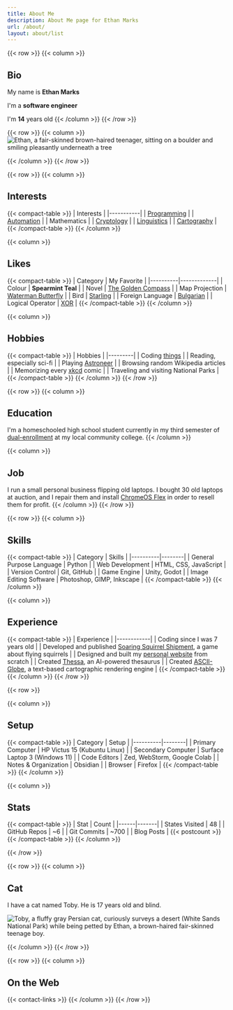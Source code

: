 ```yaml
---
title: About Me
description: About Me page for Ethan Marks
url: /about/
layout: about/list
---
```


{{< row >}}
{{< column >}}

## Bio

My name is **Ethan Marks**

I'm a **software engineer**

I'm **14** years old
{{< /column >}}
{{< /row >}}

{{< row >}}
{{< column >}}
![Ethan, a fair-skinned brown-haired teenager, sitting on a boulder and smiling pleasantly underneath a tree](~/ethan_bio.webp)

{{< /column >}}
{{< /row >}}

{{< row >}}
{{< column >}}

## Interests

{{< compact-table >}}
| Interests |
|-----------|
| [Programming](/tags/programming) |
| [Automation](/tags/automation) |
| Mathematics |
| [Cryptology](/tags/cryptology) |
| [Linguistics](/tags/language/) |
| [Cartography](/tags/cartography) |
{{< /compact-table >}}
{{< /column >}}

{{< column >}}

## Likes

{{< compact-table >}}
| Category | My Favorite |
|----------|-------------|
| Colour | <span class="mint"><b>Spearmint Teal</b></span> |
| Novel | [The Golden Compass](https://www.goodreads.com/book/show/119322.The_Golden_Compass) |
| Map Projection | [Waterman Butterfly](https://colourlessspearmint.github.io/blog/waterman) |
| Bird | [Starling](https://en.wikipedia.org/wiki/Starling) |
| Foreign Language | [Bulgarian](https://en.wikipedia.org/wiki/Bulgarian_language) |
| Logical Operator | [XOR](https://en.wikipedia.org/wiki/Exclusive_or) |
{{< /compact-table >}}
{{< /column >}}

{{< column >}}

## Hobbies

{{< compact-table >}}
| Hobbies |
|---------|
| Coding [things](/tags/projects/) |
| Reading, especially sci-fi |
| Playing [Astroneer](https://store.steampowered.com/app/361420/ASTRONEER/) |
| Browsing random Wikipedia articles |
| Memorizing every [xkcd](https://xkcd.com/) comic |
| Traveling and visiting National Parks |
{{< /compact-table >}}
{{< /column >}}
{{< /row >}}

{{< row >}}
{{< column >}}

## Education

I'm a homeschooled high school student currently in my third semester of [dual-enrollment](https://en.wikipedia.org/wiki/Dual_enrollment) at my local community college.
{{< /column >}}

{{< column >}}

## Job

I run a small personal business flipping old laptops. I bought 30 old laptops at auction, and I repair them and install [ChromeOS Flex](https://chromeos.google/products/chromeos-flex/) in order to resell them for profit.
{{< /column >}}
{{< /row >}}

{{< row >}}
{{< column >}}

## Skills

{{< compact-table >}}
| Category | Skills |
|----------|--------|
| General Purpose Language | Python |
| Web Development | HTML, CSS, JavaScript |
| Version Control | Git, GitHub |
| Game Engine | Unity, Godot |
| Image Editing Software | Photoshop, GIMP, Inkscape |
{{< /compact-table >}}
{{< /column >}}

{{< column >}}

## Experience

{{< compact-table >}}
| Experience |
|------------|
| Coding since I was 7 years old |
| Developed and published [Soaring Squirrel Shipment](https://colourlessspearmint.itch.io/soaring-squirrel-shipment), a game about flying squirrels |
| Designed and built my [personal website](/blog/personalwebsite) from scratch |
| Created [Thessa](/blog/thessa), an AI-powered thesaurus |
| Created [ASCII-Globe](/blog/asciiglobe), a text-based cartographic rendering engine |
{{< /compact-table >}}
{{< /column >}}
{{< /row >}}

{{< row >}}

{{< column >}}

## Setup

{{< compact-table >}}
| Category | Setup |
|----------|--------|
| Primary Computer | HP Victus 15 (Kubuntu Linux) |
| Secondary Computer | Surface Laptop 3 (Windows 11) |
| Code Editors | Zed, WebStorm, Google Colab |
| Notes & Organization | Obsidian |
| Browser | Firefox |
{{< /compact-table >}}
{{< /column >}}

{{< column >}}

## Stats

{{< compact-table >}}
| Stat | Count |
|------|-------|
| States Visited | 48 |
| GitHub Repos | <span id="repocount">~6</span> |
| Git Commits | <span id="commitcount">~700</span> |
| Blog Posts | {{< postcount >}}
{{< /compact-table >}}
{{< /column >}}

{{< /row >}}

{{< row >}}
{{< column >}}

## Cat

I have a cat named Toby. He is 17 years old and blind.

![Toby, a fluffy gray Persian cat, curiously surveys a desert (White Sands National Park) while being petted by Ethan, a brown-haired fair-skinned teenage boy.](~/toby.webp "Me and Toby at White Sands National Park")

{{< /column >}}
{{< /row >}}

{{< row >}}
{{< column >}}

## On the Web

{{< contact-links >}}
{{< /column >}}
{{< /row >}}
